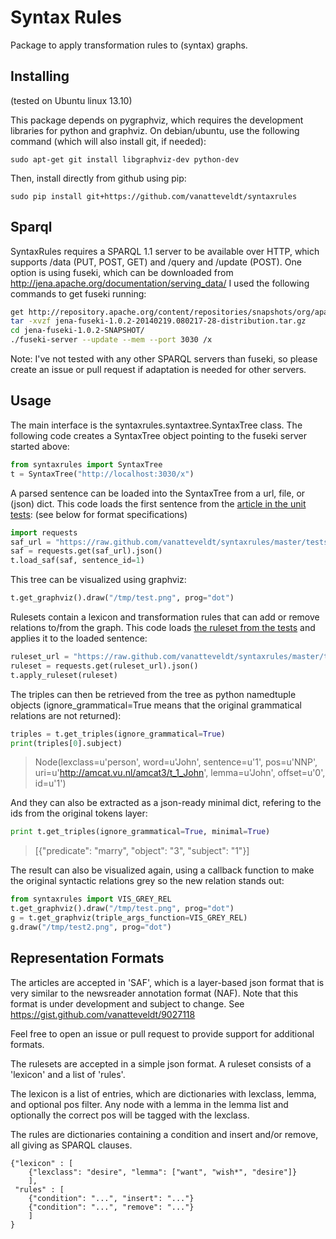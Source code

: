 Syntax Rules
============

Package to apply transformation rules to (syntax) graphs.

Installing
----------

(tested on Ubuntu linux 13.10)

This package depends on pygraphviz, which requires the development libraries 
for python and graphviz. On debian/ubuntu, use the following command (which 
will also install git, if needed):

    sudo apt-get git install libgraphviz-dev python-dev
    
Then, install directly from github using pip:

    sudo pip install git+https://github.com/vanatteveldt/syntaxrules


Sparql
------

SyntaxRules requires a SPARQL 1.1 server to be available over HTTP, which 
supports /data (PUT, POST, GET) and /query and /update (POST). One option 
is using fuseki, which can be downloaded from 
http://jena.apache.org/documentation/serving_data/
I used the following commands to get fuseki running:

```bash
get http://repository.apache.org/content/repositories/snapshots/org/apache/jena/jena-fuseki/1.0.2-SNAPSHOT/jena-fuseki-1.0.2-20140219.080217-28-distribution.tar.gz
tar -xvzf jena-fuseki-1.0.2-20140219.080217-28-distribution.tar.gz
cd jena-fuseki-1.0.2-SNAPSHOT/
./fuseki-server --update --mem --port 3030 /x
```


Note: I've not tested with any other SPARQL servers than fuseki, so please 
create an issue or pull request if adaptation is needed for other servers.


Usage
-----

The main interface is the syntaxrules.syntaxtree.SyntaxTree class. The following 
code creates a SyntaxTree object pointing to the fuseki server started above:

```python
from syntaxrules import SyntaxTree
t = SyntaxTree("http://localhost:3030/x")
```

A parsed sentence can be loaded into the SyntaxTree from a url, file, or (json) dict. 
This code loads the first sentence from the 
[article in the unit tests](https://github.com/vanatteveldt/syntaxrules/blob/master/tests/test_saf.json):
(see below for format specifications)

```python    
import requests
saf_url = "https://raw.github.com/vanatteveldt/syntaxrules/master/tests/test_saf.json"
saf = requests.get(saf_url).json()
t.load_saf(saf, sentence_id=1)
```

This tree can be visualized using graphviz:

```python
t.get_graphviz().draw("/tmp/test.png", prog="dot")
```

Rulesets contain a lexicon and transformation rules that can add or remove relations to/from 
the graph. This code loads 
[the ruleset from the tests](https://github.com/vanatteveldt/syntaxrules/blob/master/tests/test_rules.json)
and applies it to the loaded sentence:

```python
ruleset_url = "https://raw.github.com/vanatteveldt/syntaxrules/master/tests/test_rules.json"
ruleset = requests.get(ruleset_url).json()
t.apply_ruleset(ruleset)
```

The triples can then be retrieved from the tree as python namedtuple objects (ignore_grammatical=True
means that the original grammatical relations are not returned):

```python
triples = t.get_triples(ignore_grammatical=True)
print(triples[0].subject)
```

> Node(lexclass=u'person', word=u'John', sentence=u'1', pos=u'NNP', uri=u'http://amcat.vu.nl/amcat3/t_1_John', lemma=u'John', offset=u'0', id=u'1')

And they can also be extracted as a json-ready minimal dict, refering to the 
ids from the original tokens layer:

```python
print t.get_triples(ignore_grammatical=True, minimal=True)
```

> [{"predicate": "marry", "object": "3", "subject": "1"}]


The result can also be visualized again, using a callback function to make the original syntactic
relations grey so the new relation stands out:

```python
from syntaxrules import VIS_GREY_REL
t.get_graphviz().draw("/tmp/test.png", prog="dot")
g = t.get_graphviz(triple_args_function=VIS_GREY_REL)
g.draw("/tmp/test2.png", prog="dot")
```

Representation Formats
----------------------

The articles are accepted in 'SAF', which is a layer-based json format that is very similar to the 
newsreader annotation format (NAF). Note that this format is under development and subject to change.
See https://gist.github.com/vanatteveldt/9027118

Feel free to open an issue or pull request to provide support for additional formats.

The rulesets are accepted in a simple json format. A ruleset consists of a 'lexicon' and a list of 'rules'.

The lexicon is a list of entries, which are dictionaries with lexclass, lemma, and optional pos filter.
Any node with a lemma in the lemma list and optionally the correct pos will be tagged with the lexclass.

The rules are dictionaries containing a condition and insert and/or remove, all giving as SPARQL clauses.


    {"lexicon" : [
        {"lexclass": "desire", "lemma": ["want", "wish*", "desire"]}
        ],
     "rules" : [
        {"condition": "...", "insert": "..."}
        {"condition": "...", "remove": "..."}
        ]
    }


